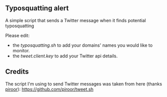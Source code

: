 Typosquatting alert
-------------------

A simple script that sends a Twitter message when it finds potential typosquatting

Please edit:
- the _typosquatting.sh_ to add your domains' names you would like to monitor.
- the _tweet.client.key_ to add your Twitter api details.

Credits
-------
The script I'm using to send Twitter messages was taken from here (thanks [piroor](https://github.com/piroor)):
https://github.com/piroor/tweet.sh

